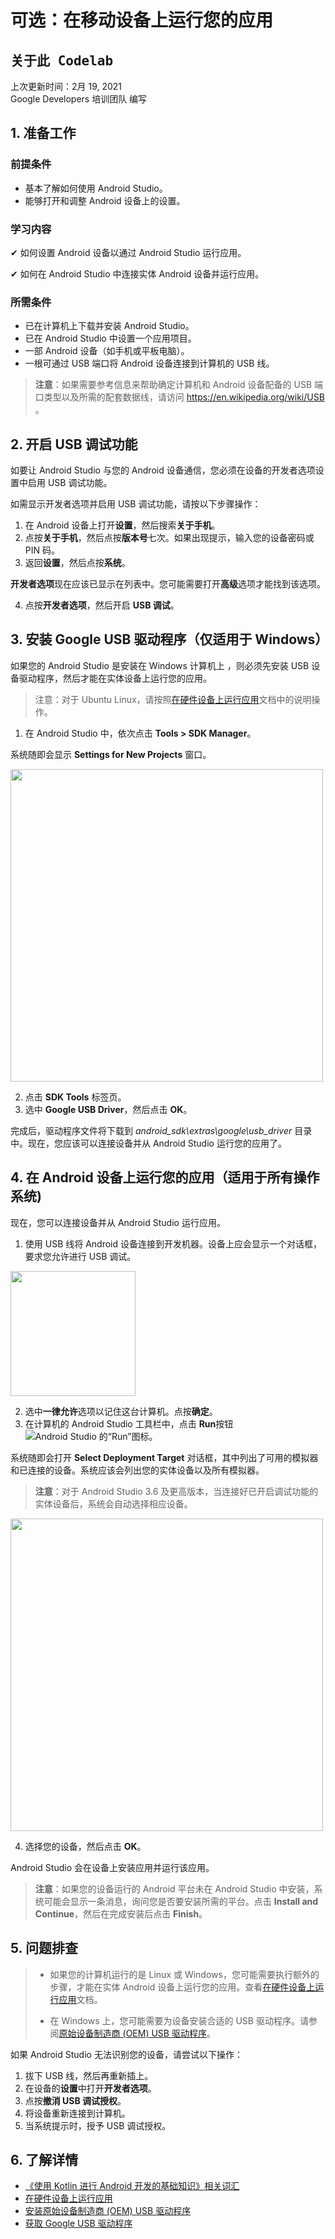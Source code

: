 # **可选：在移动设备上运行您的应用**

## <kbd>关于此 Codelab</kbd>

上次更新时间：2月 19, 2021  
Google Developers 培训团队 编写

## **1. 准备工作**

### 前提条件
- 基本了解如何使用 Android Studio。
- 能够打开和调整 Android 设备上的设置。

### 学习内容

&#10004; 如何设置 Android 设备以通过 Android Studio 运行应用。

&#10004; 如何在 Android Studio 中连接实体 Android 设备并运行应用。

### 所需条件

- 已在计算机上下载并安装 Android Studio。
- 已在 Android Studio 中设置一个应用项目。
- 一部 Android 设备（如手机或平板电脑）。
- 一根可通过 USB 端口将 Android 设备连接到计算机的 USB 线。
> **注意**：如果需要参考信息来帮助确定计算机和 Android 设备配备的 USB 端口类型以及所需的配套数据线，请访问 https://en.wikipedia.org/wiki/USB 。

## **2. 开启 USB 调试功能**

如要让 Android Studio 与您的 Android 设备通信，您必须在设备的开发者选项设置中启用 USB 调试功能。

如需显示开发者选项并启用 USB 调试功能，请按以下步骤操作：

1. 在 Android 设备上打开**设置**，然后搜索**关于手机**。
2. 点按**关于手机**，然后点按**版本号**七次。如果出现提示，输入您的设备密码或 PIN 码。
3. 返回**设置**，然后点按**系统**。

**开发者选项**现在应该已显示在列表中。您可能需要打开**高级**选项才能找到该选项。

4. 点按**开发者选项**，然后开启 **USB 调试**。

## **3. 安装 Google USB 驱动程序（仅适用于 Windows）**

如果您的 Android Studio 是安装在 Windows 计算机上 ，则必须先安装 USB 设备驱动程序，然后才能在实体设备上运行您的应用。

> 注意：对于 Ubuntu Linux，请按照[在硬件设备上运行应用](http://developer.android.google.cn/tools/device.html)文档中的说明操作。

1. 在 Android Studio 中，依次点击 **Tools > SDK Manager**。

系统随即会显示 **Settings for New Projects** 窗口。

<img src="https://developer.android.google.cn/codelabs/basic-android-kotlin-training-run-on-mobile-device/img/fd13d30f0a93aed0.png" width="500"/>

2. 点击 **SDK Tools** 标签页。
3. 选中 **Google USB Driver**，然后点击 **OK**。

完成后，驱动程序文件将下载到 *android_sdk\extras\google\usb_driver* 目录中。现在，您应该可以连接设备并从 Android Studio 运行您的应用了。


## **4. 在 Android 设备上运行您的应用（适用于所有操作系统)**

现在，您可以连接设备并从 Android Studio 运行应用。

1. 使用 USB 线将 Android 设备连接到开发机器。设备上应会显示一个对话框，要求您允许进行 USB 调试。

<img src="https://developer.android.google.cn/codelabs/basic-android-kotlin-training-run-on-mobile-device/img/3ef4665b08f898b2.png" width="200"/>

2. 选中**一律允许**选项以记住这台计算机。点按**确定**。
3. 在计算机的 Android Studio 工具栏中，点击 **Run**按钮 ![Android Studio 的“Run”图标](https://developer.android.google.cn/codelabs/basic-android-kotlin-training-run-on-mobile-device/img/609c3e4473493202.png)。

系统随即会打开 **Select Deployment Target** 对话框，其中列出了可用的模拟器和已连接的设备。系统应该会列出您的实体设备以及所有模拟器。

> **注意**：对于 Android Studio 3.6 及更高版本，当连接好已开启调试功能的实体设备后，系统会自动选择相应设备。

<img src="https://developer.android.google.cn/codelabs/basic-android-kotlin-training-run-on-mobile-device/img/9c7e99d8bdb0d922.png" width="500"/>

4. 选择您的设备，然后点击 **OK**。

Android Studio 会在设备上安装应用并运行该应用。

> **注意**：如果您的设备运行的 Android 平台未在 Android Studio 中安装，系统可能会显示一条消息，询问您是否要安装所需的平台。点击 **Install and Continue**，然后在完成安装后点击 **Finish**。

## **5. 问题排查**

> - 如果您的计算机运行的是 Linux 或 Windows，您可能需要执行额外的步骤，才能在实体 Android 设备上运行您的应用。查看[在硬件设备上运行应用][id1]文档。
>
> - 在 Windows 上，您可能需要为设备安装合适的 USB 驱动程序。请参阅[原始设备制造商 (OEM) USB 驱动程序][id2]。

如果 Android Studio 无法识别您的设备，请尝试以下操作：

1. 拔下 USB 线，然后再重新插上。
2. 在设备的**设置**中打开**开发者选项**。
3. 点按**撤消 USB 调试授权**。
4. 将设备重新连接到计算机。
5. 当系统提示时，授予 USB 调试授权。

[id1]:http://developer.android.google.cn/tools/device.html
[id2]:http://developer.android.google.cn/tools/extras/oem-usb.html


## **6. 了解详情**

- [《使用 Kotlin 进行 Android 开发的基础知识》相关词汇][1]
- [在硬件设备上运行应用][2]
- [安装原始设备制造商 (OEM) USB 驱动程序][3]
- [获取 Google USB 驱动程序][4]

[1]:https://developer.android.google.cn/courses/android-basics-kotlin/android-basics-kotlin-vocab

[2]:https://developer.android.google.cn/studio/run/device

[3]:https://developer.android.google.cn/studio/run/oem-usb#Drivers

[4]:https://developer.android.google.cn/studio/run/win-usb
